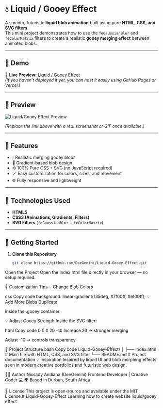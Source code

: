 # 💧 Liquid / Gooey Effect

A smooth, futuristic **liquid blob animation** built using pure **HTML, CSS, and SVG filters**.  
This mini project demonstrates how to use the `feGaussianBlur` and `feColorMatrix` filters to create a realistic **gooey merging effect** between animated blobs.

---

## 🚀 Demo

🔗 **Live Preview:** [Liquid / Gooey Effect](https://deegemini.github.io/Liquid-Gooey-Effect/)  
*(If you haven’t deployed it yet, you can host it easily using GitHub Pages or Vercel.)*

---

## 🌈 Preview

![Liquid/Gooey Effect Preview](https://github.com/DeeGemini/Liquid-Gooey-Effect/blob/main/preview.gif?raw=true)

*(Replace the link above with a real screenshot or GIF once available.)*

---

## 🧪 Features

- 💧 Realistic merging gooey blobs  
- 🎨 Gradient-based blob design  
- ⚙️ 100% Pure CSS + SVG (no JavaScript required)  
- 🪄 Easy customization for colors, sizes, and movement  
- 🌐 Fully responsive and lightweight  

---

## 🧰 Technologies Used

- **HTML5**  
- **CSS3 (Animations, Gradients, Filters)**  
- **SVG Filters** (`feGaussianBlur` + `feColorMatrix`)

---

## 🧭 Getting Started

1. **Clone this Repository**
   ```bash
   git clone https://github.com/DeeGemini/Liquid-Gooey-Effect.git
Open the Project
Open the index.html file directly in your browser — no setup required.

🎨 Customization Tips
💡 Change Blob Colors

css
Copy code
background: linear-gradient(135deg, #7f00ff, #e100ff);
💡 Add More Blobs
Duplicate <div class="blob"></div> inside the .gooey container.

💡 Adjust Gooey Strength
Inside the SVG filter:

html
Copy code
0 0 0 20 -10
Increase 20 → stronger merging

Adjust -10 → controls transparency

📂 Project Structure
bash
Copy code
Liquid-Gooey-Effect/
│
├── index.html       # Main file with HTML, CSS, and SVG filter
└── README.md        # Project documentation
💡 Inspiration
Inspired by liquid UI and blob morphing effects seen in modern creative portfolios and futuristic web design.

👩‍💻 Author
Nicsady Andiana (DeeGemini)
Frontend Developer | Creative Coder 💻
🌍 Based in Durban, South Africa

📜 License
This project is open-source and available under the MIT License.# Liquid-Gooey-Effect
Learning how to create website liquid/gooey effect
